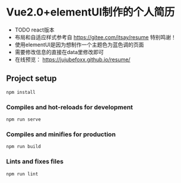 # Vue2.0+elementUI制作的个人简历

- TODO react版本
- 布局和自适应样式参考自 https://gitee.com/itsay/resume 特别鸣谢！
- 使用elementUI是因为想制作一个主题色为蓝色调的页面
- 需要修改信息的直接在data里修改即可
- 在线预览： https://jujubefoxx.github.io/resume/

## Project setup
```
npm install
```

### Compiles and hot-reloads for development
```
npm run serve
```

### Compiles and minifies for production
```
npm run build
```

### Lints and fixes files
```
npm run lint
```